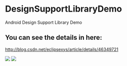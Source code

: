 # DesignSupportLibraryDemo
Android Design Support Library Demo

## You can see the details in here:

http://blog.csdn.net/eclipsexys/article/details/46349721

![](https://github.com/xuyisheng/DesignSupportLibraryDemo/blob/master/gif/6%E6%9C%88%2004%2C%202015%2022:57.gif)
![](https://github.com/xuyisheng/DesignSupportLibraryDemo/blob/master/gif/6%E6%9C%88%2004%2C%202015%2022:58.gif)
